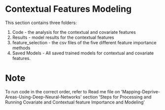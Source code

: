 # Contextual Features Modeling

This section contains three folders: 
  1) Code - the analysis for the contextual and covariate features
  2) Results - model results for the contextual features
  3) feature_selection - the csv files of the five different feature importance methods
  4) Saved Models - All saved trained models for contextual and covariate features.

# Note
To run code in the correct order, refer to Read me file on 'Mapping-Deprive-Areas-Using-Deep-Neural-Networks' section 'Steps for Processing and Running Covariate and Contextual feature Importance and Modeling'
